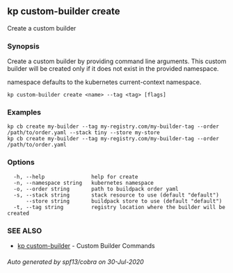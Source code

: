 ## kp custom-builder create

Create a custom builder

### Synopsis

Create a custom builder by providing command line arguments.
This custom builder will be created only if it does not exist in the provided namespace.

namespace defaults to the kubernetes current-context namespace.

```
kp custom-builder create <name> --tag <tag> [flags]
```

### Examples

```
kp cb create my-builder --tag my-registry.com/my-builder-tag --order /path/to/order.yaml --stack tiny --store my-store
kp cb create my-builder --tag my-registry.com/my-builder-tag --order /path/to/order.yaml
```

### Options

```
  -h, --help               help for create
  -n, --namespace string   kubernetes namespace
  -o, --order string       path to buildpack order yaml
  -s, --stack string       stack resource to use (default "default")
      --store string       buildpack store to use (default "default")
  -t, --tag string         registry location where the builder will be created
```

### SEE ALSO

* [kp custom-builder](kp_custom-builder.md)	 - Custom Builder Commands

###### Auto generated by spf13/cobra on 30-Jul-2020
